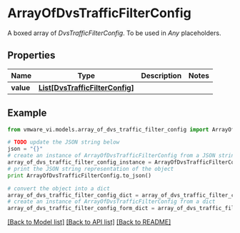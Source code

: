 # ArrayOfDvsTrafficFilterConfig

A boxed array of *DvsTrafficFilterConfig*. To be used in *Any* placeholders. 

## Properties
Name | Type | Description | Notes
------------ | ------------- | ------------- | -------------
**value** | [**List[DvsTrafficFilterConfig]**](DvsTrafficFilterConfig.md) |  | 

## Example

```python
from vmware_vi.models.array_of_dvs_traffic_filter_config import ArrayOfDvsTrafficFilterConfig

# TODO update the JSON string below
json = "{}"
# create an instance of ArrayOfDvsTrafficFilterConfig from a JSON string
array_of_dvs_traffic_filter_config_instance = ArrayOfDvsTrafficFilterConfig.from_json(json)
# print the JSON string representation of the object
print ArrayOfDvsTrafficFilterConfig.to_json()

# convert the object into a dict
array_of_dvs_traffic_filter_config_dict = array_of_dvs_traffic_filter_config_instance.to_dict()
# create an instance of ArrayOfDvsTrafficFilterConfig from a dict
array_of_dvs_traffic_filter_config_form_dict = array_of_dvs_traffic_filter_config.from_dict(array_of_dvs_traffic_filter_config_dict)
```
[[Back to Model list]](../README.md#documentation-for-models) [[Back to API list]](../README.md#documentation-for-api-endpoints) [[Back to README]](../README.md)


